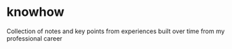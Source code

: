 # knowhow
Collection of notes and key points from experiences built over time from my professional career

